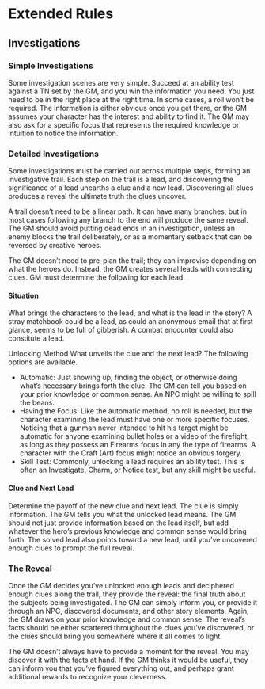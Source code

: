 # Extended Rules

## Investigations

### Simple Investigations
Some investigation scenes are very simple. Succeed at an ability test against a TN set by the GM, and you win the information you need. You just need to be in the right place at the right time. In some cases, a roll won’t be required. The information is either obvious once you get there, or the GM assumes your character has the interest and ability to find it. The GM may also ask for a specific focus that represents the required knowledge or intuition to notice the information.

### Detailed Investigations
Some investigations must be carried out across multiple steps, forming an investigative trail. Each step on the trail is a lead, and discovering the significance of a lead unearths a clue and a new lead. Discovering all clues produces a reveal the ultimate truth the clues uncover.

A trail doesn’t need to be a linear path. It can have many branches, but in most cases following any branch to the end will produce the same reveal. The GM should avoid putting dead ends in an investigation, unless an enemy blocks the trail deliberately, or as a momentary setback that can be reversed by creative heroes.

The GM doesn’t need to pre-plan the trail; they can improvise depending on what the heroes do. Instead, the GM creates several leads with connecting clues. GM must determine the following for each lead.

#### Situation
What brings the characters to the lead, and what is the lead in the story? A stray matchbook could be a lead, as could an anonymous email that at first glance, seems to be full of gibberish. A combat encounter could also constitute a lead.

Unlocking Method
What unveils the clue and the next lead? The following options are available.
- Automatic: Just showing up, finding the object, or otherwise doing what’s necessary brings forth the clue. The GM can tell you based on your prior knowledge or common sense. An NPC might be willing to spill the beans.
- Having the Focus: Like the automatic method, no roll is needed, but the character examining the lead must have one or more specific focuses. Noticing that a gunman never intended to hit his target might be automatic for anyone examining bullet holes or a video of the firefight, as long as they possess an Firearms focus in any the type of firearms. A character with the Craft (Art) focus might notice an obvious forgery.
- Skill Test: Commonly, unlocking a lead requires an ability test. This is often an Investigate, Charm, or Notice test, but any skill might be useful. 

#### Clue and Next Lead
Determine the payoff of the new clue and next lead. The clue is simply information. The GM tells you what the unlocked lead means. The GM should not just provide information based on the lead itself, but add whatever the hero’s previous knowledge and common sense would bring forth. The solved lead also points toward a new lead, until you’ve uncovered enough clues to prompt the full reveal.

### The Reveal

Once the GM decides you’ve unlocked enough leads and deciphered enough clues along the trail, they provide the reveal: the final truth about the subjects being investigated. The GM can simply inform you, or provide it through an NPC, discovered documents, and other story elements. Again, the GM draws on your prior knowledge and common sense. The reveal’s facts should be either scattered throughout the clues you’ve discovered, or the clues should bring you somewhere where it all comes to light.

The GM doesn’t always have to provide a moment for the reveal. You may discover it with the facts at hand. If the GM thinks it would be useful, they can inform you that you’ve figured everything out, and perhaps grant additional rewards to recognize your cleverness.

